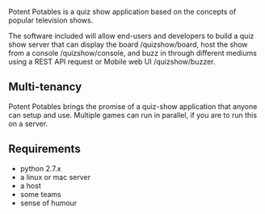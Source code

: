 Potent Potables is a quiz show application based on the concepts of popular television shows.

The software included will allow end-users and developers to build a quiz show server that can 
display the board /quizshow/board, host the show from a console /quizshow/console, and 
buzz in through different mediums using a REST API request or Mobile web UI /quizshow/buzzer.

## Multi-tenancy
Potent Potables brings the promise of a quiz-show application that anyone can setup and use. 
Multiple games can run in parallel, if you are to run this on a server. 

## Requirements
* python 2.7.x
* a linux or mac server
* a host
* some teams
* sense of humour

